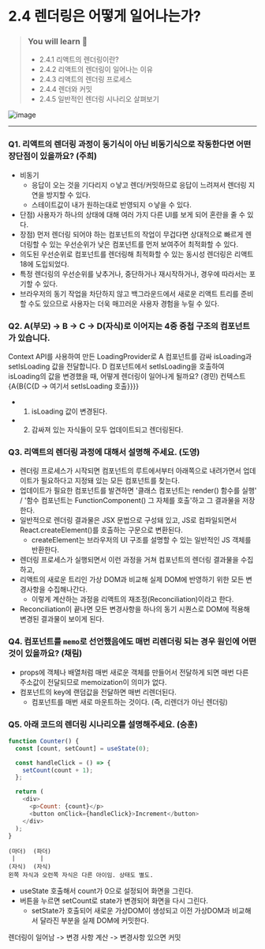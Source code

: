 # 2.4 렌더링은 어떻게 일어나는가?

> ### You will learn 🌲
>- 2.4.1 리액트의 렌더링이란?
>- 2.4.2 리액트의 렌더링이 일어나는 이유
>- 2.4.3 리액트의 렌더링 프로세스
>- 2.4.4 렌더와 커밋
>- 2.4.5 일반적인 렌더링 시나리오 살펴보기

![image](https://github.com/Jungle-JavaScript-Study/react-deep-dive/assets/82787570/a48acba3-7530-419a-806b-587993a16a90)

---

### Q1. 리액트의 렌더링 과정이 동기식이 아닌 비동기식으로 작동한다면 어떤 장단점이 있을까요? (주희)
- 비동기
  - 응답이 오는 것을 기다리지 ㅇ낳고 렌더/커밋하므로 응답이 느려져서 렌더링 지연을 방지할 수 있다.
  - 스테이트값이 내가 원하는대로 반영되지 ㅇ낳을 수 있다.
- 단점) 사용자가 하나의 상태에 대해 여러 가지 다른 UI를 보게 되어 혼란을 줄 수 있다.
- 장점) 먼저 렌더링 되어야 하는 컴포넌트의 작업이 무겁다면 상대적으로 빠르게 렌더링할 수 있는 우선순위가 낮은 컴포넌트를 먼저 보여주어 최적화할 수 있다.
- 의도된 우선순위로 컴포넌트를 렌더링해 최적화할 수 있는 동시성 렌더링은 리액트 18에 도입되었다.
- 특정 렌더링의 우선순위를 낮추거나, 중단하거나 재시작하거나, 경우에 따라서는 포기할 수 있다.
- 브라우저의 동기 작업을 차단하지 않고 백그라운드에서 새로운 리액트 트리를 준비할 수도 있으므로 사용자는 더욱 매끄러운 사용자 경험을 누릴 수 있다.

### Q2. A(부모) -> B -> C -> D(자식)로 이어지는 4중 중첩 구조의 컴포넌트가 있습니다. 
Context API를 사용하여 만든 LoadingProvider로 A 컴포넌트를 감싸 isLoading과 setIsLoading 값을 전달합니다. 
D 컴포넌트에서 setIsLoading을 호출하여 isLoading의 값을 변경했을 때, 어떻게 렌더링이 일어나게 될까요? (경민)
컨텍스트{A{B{C{D -> 여기서 setIsLoading 호출}}}}

- 1) isLoading 값이 변경된다.
- 2) 감싸져 있는 자식들이 모두 업데이트되고 렌더링된다.

### Q3. 리액트의 렌더링 과정에 대해서 설명해 주세요. (도영)
- 렌더링 프로세스가 시작되면 컴포넌트의 루트에서부터 아래쪽으로 내려가면서 업데이트가 필요하다고 지정돼 있는 모든 컴포넌트를 찾는다.
- 업데이트가 필요한 컴포넌트를 발견하면 '클래스 컴포넌트는 render() 함수를 실행' / '함수 컴포넌트는 FunctionComponent() 그 자체를 호출'하고 그 결과물을 저장한다.
- 일반적으로 렌더링 결과물은 JSX 문법으로 구성돼 있고, JS로 컴파일되면서 React.createElement()를 호출하는 구문으로 변환된다.
    - createElement는 브라우저의 UI 구조를 설명할 수 있는 일반적인 JS 객체를 반환한다.
- 렌더링 프로세스가 실행되면서 이런 과정을 거쳐 컴포넌트의 렌더링 결과물을 수집하고,
- 리액트의 새로운 트리인 가상 DOM과 비교해 실제 DOM에 반영하기 위한 모든 변경사항을 수집해나간다.
    - 이렇게 계산하는 과정을 리액트의 재조정(Reconciliation)이라고 한다.
- Reconciliation이 끝나면 모든 변경사항을 하나의 동기 시퀀스로 DOM에 적용해 변경된 결과물이 보이게 된다.

### Q4. 컴포넌트를 `memo`로 선언했음에도 **매번** 리렌더링 되는 경우 원인에 어떤 것이 있을까요? (채림)
- props에 객체나 배열처럼 매번 새로운 객체를 만들어서 전달하게 되면 매번 다른 주소값이 전달되므로 memoization이 의미가 없다.
- 컴포넌트의 key에 랜덤값을 전달하면 매번 리렌더된다.
  - 컴포넌트를 매번 새로 마운트하는 것이다. (즉, 리렌더가 아닌 렌더링)

### Q5. 아래 코드의 렌더링 시나리오를 설명해주세요. (승훈)
```js
function Counter() {
  const [count, setCount] = useState(0);

  const handleClick = () => {
    setCount(count + 1);
  };

  return (
    <div>
      <p>Count: {count}</p>
      <button onClick={handleClick}>Increment</button>
    </div>
  );
}
```

```
(마더)  (파더)
 |       |
(자식)  (자식)
왼쪽 자식과 오런쪽 자식은 다른 아이임. 상태도 별도.
```

- useState 호출해서 count가 0으로 설정되어 화면을 그린다.
- 버튼을 누르면 setCount로 state가 변경되어 화면을 다시 그린다.
  - setState가 호출되어 새로운 가상DOM이 생성되고 이전 가상DOM과 비교해서 달라진 부분을 실제 DOM에 커밋한다.

렌더링이 일어남 -> 변경 사항 계산 -> 변경사항 있으면 커밋
